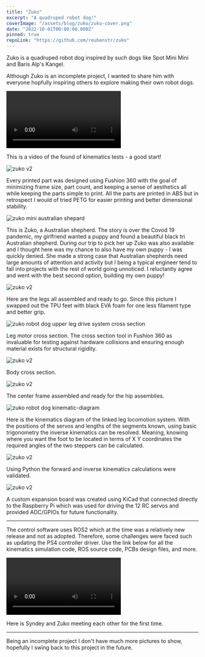 ```yaml
---
title: "Zuko"
excerpt: "A quadruped robot dog!"
coverImage: "/assets/blog/zuko/zuko-cover.png"
date: "2022-10-01T00:00:00.000Z"
pinned: true
repoLink: "https://github.com/reubenstr/zuko"
---
```


Zuko is a quadruped robot dog inspired by such dogs like Spot Mini Mini and Baris Alp's Kangel.

Although Zuko is an incomplete project, I wanted to share him with everyone hopfully inspiring others to explore making their own robot dogs.


![zuko robot dog motion test](/assets/blog/zuko/videos/zuko-v2.1-first-time-standing-kinematics-test.mp4)

This is a video of the found of kinematics tests - a good start!

![zuko v2](/assets/blog/zuko/zuko-v2.1-printed-parts-exploded.jpg)

Every printed part was designed using Fushion 360 with the goal of minimizing frame size, part count, and keeping a sense of aesthetics all while keeping the parts simple to print. All the parts are printed in ABS but in retrospect I would of tried PETG for easier printing and better dimensional stability.

![zuko mini australian shepard](/assets/blog/zuko/zuko-mini-australian-shepard.jpg)

This is Zuko, a Australian shepherd. The story is over the Covod 19 pandemic, my girlfriend wanted a puppy and found a beautiful black tri Australian shepherd. During our trip to pick her up Zuko was also available and I thought here was my chance to also have my own puppy - I was quickly denied. She made a strong case that Australian shepherds need large amounts of attention and activity but I being a typical engineer tend to fall into projects with the rest of world going unnoticed. I reluctantly agree and went with the best second option, building my own puppy!

![zuko v2](/assets/blog/zuko/zuko-v2.1-robot-dog-legs-assembled.jpg)

Here are the legs all assembled and ready to go. Since this picture I swapped out the TPU feet with black EVA foam for one less filament type and better grip.

![zuko robot dog upper leg drive system cross section](/assets/blog/zuko/zuko-robot-dog-upper-leg-drive-system-cross-section.png)

Leg motor cross section. The cross section tool in Fushion 360 as invaluable for testing against hardware collisions and ensuring enough material exists for structural rigidity.

![zuko v2](/assets/blog/zuko/zuko-v2.2-cad-render-side-cross-section.png)

Body cross section.

![zuko v2](/assets/blog/zuko/zuko-v2.1-center-frame-assembled.jpg)

The center frame assembled and ready for the hip assemblies.

![zuko robot dog kinematic-diagram](/assets/blog/zuko/linked-leg-kinematic-diagram.png)

Here is the kinematics diagram of the linked leg locomotion system. With the positions of the servos and lengths of the segments known, using basic trigonometry the inverse kinematics can be resolved. Meaning, knowing where you want the foot to be located in terms of X Y coordinates the required angles of the two steppers can be calculated.

![zuko v2](/assets/blog/zuko/forward-kinematics-simulation-result.png)

Using Python the forward and inverse kinematics calculations were validated.

![zuko v2](/assets/blog/zuko/expansion-board-prototype-render.png)

A custom expansion board was created using KiCad that connected directly to the Raspberry Pi which was used for driving the 12 RC servos and provided ADC/GPIOs for future functionality.

<hr />

The control software uses ROS2 which at the time was a relatively new release and not as adopted. Therefore, some challenges were faced such as updating the PS4 controller driver. Use the link below for all the kinematics simulation code, ROS source code, PCBs design files, and more.

![zuko robot dog motion test](/assets/blog/zuko/videos/zuko-v2.1-defending-himself-against-sydney.mp4)

Here is Syndey and Zuko meeting each other for the first time.

<hr />

Being an incomplete project I don't have much more pictures to show, hopefully I swing back to this project in the future.

